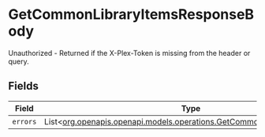 # GetCommonLibraryItemsResponseBody

Unauthorized - Returned if the X-Plex-Token is missing from the header or query.


## Fields

| Field                                                                                                                              | Type                                                                                                                               | Required                                                                                                                           | Description                                                                                                                        |
| ---------------------------------------------------------------------------------------------------------------------------------- | ---------------------------------------------------------------------------------------------------------------------------------- | ---------------------------------------------------------------------------------------------------------------------------------- | ---------------------------------------------------------------------------------------------------------------------------------- |
| `errors`                                                                                                                           | List<[org.openapis.openapi.models.operations.GetCommonLibraryItemsErrors](../../models/operations/GetCommonLibraryItemsErrors.md)> | :heavy_minus_sign:                                                                                                                 | N/A                                                                                                                                |